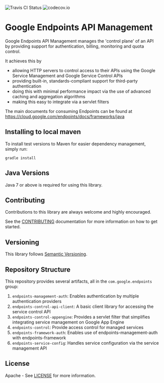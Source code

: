 ![Travis CI Status](https://travis-ci.org/cloudendpoints/endpoints-management-java.svg?branch=master)
![codecov.io](http://codecov.io/github/cloudendpoints/endpoints-management-java/coverage.svg?branch=master)

Google Endpoints API Management
===============================

Google Endpoints API Management manages the 'control plane' of an API by providing support for authentication, billing, monitoring and quota control.

It achieves this by

- allowing HTTP servers to control access to their APIs using the Google Service Management and Google Service Control APIs
- providing built-in, standards-compliant support for third-party authentication
- doing this with minimal performance impact via the use of advanced caching and aggregation algorithms
- making this easy to integrate via a servlet filters

The main documents for consuming Endpoints can be found at
https://cloud.google.com/endpoints/docs/frameworks/java

## Installing to local maven

To install test versions to Maven for easier dependency management, simply run:

    gradle install


Java Versions
-------------

Java 7 or above is required for using this library.

Contributing
------------

Contributions to this library are always welcome and highly encouraged.

See the [CONTRIBUTING] documentation for more information on how to get started.

Versioning
----------

This library follows [Semantic Versioning](http://semver.org/).


Repository Structure
--------------------

This repository provides several artifacts, all in the `com.google.endpoints` group:

1.  `endpoints-management-auth`: Enables authentication by multiple authentication providers
2.  `endpoints-control-api-client`: A basic client library for accessing the service control API
3.  `endpoints-control-appengine`: Provides a servlet filter that simplifies integrating service management on Google App Engine
4.  `endpoints-control`: Provide access control for managed services
5.  `endpoints-framework-auth`: Enables use of endpoints-management-auth with endpoints-framework
6.  `endpoints-service-config`: Handles service configuration via the service management API

License
-------

Apache - See [LICENSE] for more information.

[CONTRIBUTING]:https://github.com/googleapis/endpoints-service-control-java/blob/master/CONTRIBUTING.md
[LICENSE]: https://github.com/googleapis/endpoints-service-control-java/blob/master/LICENSE
